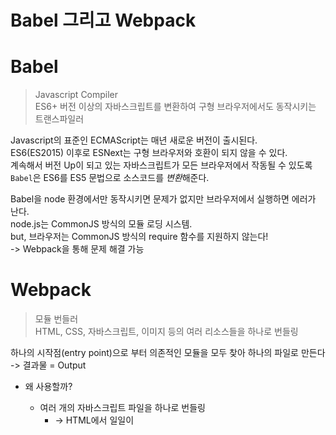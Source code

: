 # Babel 그리고 Webpack

# Babel

> Javascript Compiler  
> ES6+ 버전 이상의 자바스크립트를 변환하여 구형 브라우저에서도 동작시키는 트랜스파일러

Javascript의 표준인 ECMAScript는 매년 새로운 버전이 출시된다.  
ES6(ES2015) 이후로 ESNext는 구형 브라우저와 호환이 되지 않을 수 있다.  
계속해서 버전 Up이 되고 있는 자바스크립트가 모든 브라우저에서 작동될 수 있도록  
`Babel`은 ES6를 ES5 문법으로 소스코드를 *변환*해준다.

Babel을 node 환경에서만 동작시키면 문제가 없지만 브라우저에서 실행하면 에러가 난다.  
node.js는 CommonJS 방식의 모듈 로딩 시스템.  
but, 브라우저는 CommonJS 방식의 require 함수를 지원하지 않는다!  
-> Webpack을 통해 문제 해결 가능

# Webpack

> 모듈 번들러  
> HTML, CSS, 자바스크립트, 이미지 등의 여러 리소스들을 하나로 번들링

하나의 시작점(entry point)으로 부터 의존적인 모듈을 모두 찾아 하나의 파일로 만든다 -> 결과물 = Output  

- 왜 사용할까?
  - 여러 개의 자바스크립트 파일을 하나로 번들링
    - -> HTML에서 일일이 <script>태그로 JS파일 로드할 필요 없음
    - -> 파일이 많아질수록 http 통신 병목현상 발생 가능한데, 하나로 로드

- webpack.config.js
  - webpack이 실행될 때 참조하는 설정 파일 (최상단)
